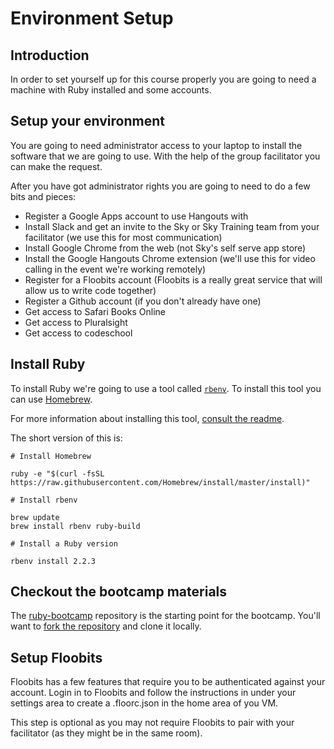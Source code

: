 # Environment Setup


## Introduction

In order to set yourself up for this course properly you are going to need a machine with Ruby installed and some accounts.


## Setup your environment

You are going to need administrator access to your laptop to install the software that we are going to use. With the help of the group facilitator you can make the request.

After you have got administrator rights you are going to need to do a few bits and pieces:

* Register a Google Apps account to use Hangouts with
* Install Slack and get an invite to the Sky or Sky Training team from your facilitator (we use this for most communication)
* Install Google Chrome from the web (not Sky's self serve app store)
* Install the Google Hangouts Chrome extension (we'll use this for video calling in the event we're working remotely)
* Register for a Floobits account (Floobits is a really great service that will allow us to write code together)
* Register a Github account (if you don't already have one)
* Get access to Safari Books Online
* Get access to Pluralsight
* Get access to codeschool


## Install Ruby

To install Ruby we're going to use a tool called [`rbenv`](https://github.com/sstephenson/rbenv). To install this tool you can use [Homebrew](http://brew.sh/).

For more information about installing this tool, [consult the readme](https://github.com/sstephenson/rbenv#homebrew-on-mac-os-x).

The short version of this is:

```
# Install Homebrew

ruby -e "$(curl -fsSL https://raw.githubusercontent.com/Homebrew/install/master/install)"

# Install rbenv

brew update
brew install rbenv ruby-build

# Install a Ruby version

rbenv install 2.2.3
```


## Checkout the bootcamp materials

The [ruby-bootcamp](https://github.com/Ladtech/ruby-bootcamp) repository is the starting point for the bootcamp. You'll want to [fork the repository](https://github.com/Ladtech/ruby-bootcamp) and clone it locally.


## Setup Floobits

Floobits has a few features that require you to be authenticated against your account. Login in to Floobits and follow the instructions in under your settings area to create a .floorc.json in the home area of you VM.

This step is optional as you may not require Floobits to pair with your facilitator (as they might be in the same room).
